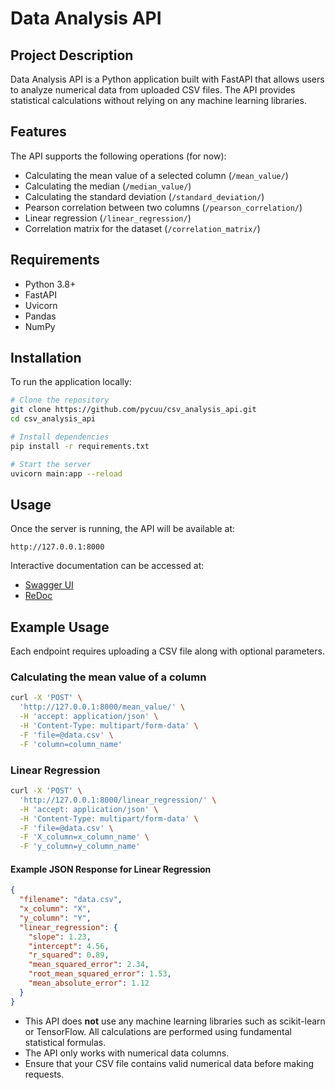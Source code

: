 # Data Analysis API

## Project Description
Data Analysis API is a Python application built with FastAPI that allows users to analyze numerical data from uploaded CSV files. The API provides statistical calculations without relying on any machine learning libraries.

## Features
The API supports the following operations (for now):
- Calculating the mean value of a selected column (`/mean_value/`)
- Calculating the median (`/median_value/`)
- Calculating the standard deviation (`/standard_deviation/`)
- Pearson correlation between two columns (`/pearson_correlation/`)
- Linear regression (`/linear_regression/`)
- Correlation matrix for the dataset (`/correlation_matrix/`)

## Requirements
- Python 3.8+
- FastAPI
- Uvicorn
- Pandas
- NumPy

## Installation
To run the application locally:
```bash
# Clone the repository
git clone https://github.com/pycuu/csv_analysis_api.git
cd csv_analysis_api

# Install dependencies
pip install -r requirements.txt

# Start the server
uvicorn main:app --reload
```

## Usage
Once the server is running, the API will be available at:
```
http://127.0.0.1:8000
```
Interactive documentation can be accessed at:
- [Swagger UI](http://127.0.0.1:8000/docs)
- [ReDoc](http://127.0.0.1:8000/redoc)

## Example Usage
Each endpoint requires uploading a CSV file along with optional parameters.

### Calculating the mean value of a column
```bash
curl -X 'POST' \
  'http://127.0.0.1:8000/mean_value/' \
  -H 'accept: application/json' \
  -H 'Content-Type: multipart/form-data' \
  -F 'file=@data.csv' \
  -F 'column=column_name'
```

### Linear Regression
```bash
curl -X 'POST' \
  'http://127.0.0.1:8000/linear_regression/' \
  -H 'accept: application/json' \
  -H 'Content-Type: multipart/form-data' \
  -F 'file=@data.csv' \
  -F 'X_column=x_column_name' \
  -F 'y_column=y_column_name'
```

#### Example JSON Response for Linear Regression
```json
{
  "filename": "data.csv",
  "x_column": "X",
  "y_column": "Y",
  "linear_regression": {
    "slope": 1.23,
    "intercept": 4.56,
    "r_squared": 0.89,
    "mean_squared_error": 2.34,
    "root_mean_squared_error": 1.53,
    "mean_absolute_error": 1.12
  }
}
```

- This API does **not** use any machine learning libraries such as scikit-learn or TensorFlow. All calculations are performed using fundamental statistical formulas.
- The API only works with numerical data columns.
- Ensure that your CSV file contains valid numerical data before making requests.

